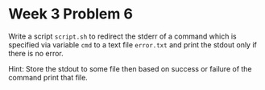 # Week 3 Problem 6

Write a script ` script.sh ` to redirect the stderr of a command which is specified via variable ` cmd ` to a text file ` error.txt ` and print the stdout only if there is no error. 

Hint: Store the stdout to some file then based on success or failure of the command print that file.
